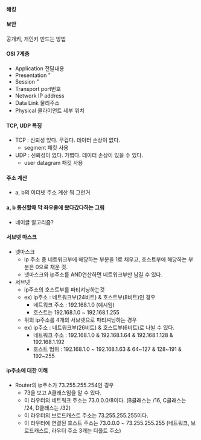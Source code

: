 #### 해킹

#### 보안
공개키, 개인키 만드는 방법

#### OSI 7계층
* Application	전달내용
* Presentation	"	
* Session	"	
* Transport	port번호	
* Network	IP address
* Data Link	물리주소
* Physical	클라이언트 세부 위치

#### TCP, UDP 특징
* TCP : 신뢰성 있다. 무겁다. 데이터 손상이 없다.
  + segment 패킷 사용
* UDP : 신뢰성이 없다. 가볍다. 데이터 손상이 있을 수 있다.
  + user datagram 패킷 사용

#### 주소 계산
* a, b의 이더넷 주소 계산 뭐 그런거

#### a, b 통신할때 막 좌우줄에 왔다갔다하는 그림
* 네이글 알고리즘?

#### 서브넷 마스크
* 넷마스크
  + ip 주소 중 네트워크부에 해당하는 부분을 1로 채우고, 호스트부에 해당하는 부분은 0으로 채운 것.
  + 넷마스크와 ip주소를 AND연산하면 네트워크부만 남길 수 있다.
* 서브넷
  + ip주소의 호스트부를 파티셔닝하는것
  + ex) ip주소 : 네트워크부(24비트) & 호스트부(8비트)인 경우
    - 네트워크 주소 : 192.168.1.0 (예시임)
    - 호스트는 192.168.1.0 ~ 192.168.1.255
  + 위의 ip주소를 4개의 서브넷으로 파티셔닝하는 경우
  + ex) ip주소 : 네트워크부(26비트) & 호스트부(6비트)로 나뉠 수 있다.
    - 네트워크 주소 : 192.168.1.0 & 192.168.1.64 & 192.168.1.128 & 192.168.1.192
    - 호스트 범위 : 192.168.1.0 ~ 192.168.1.63 & 64~127 & 128~191 & 192~255

#### ip주소에 대한 이해
* Router의 ip주소가 73.255.255.254인 경우
  + 73을 보고 A클래스임을 알 수 있다.
  + 이 라우터의 네트워크 주소는 73.0.0.0/8이다. (B클래스는 /16, C클래스는 /24, D클래스는 /32)
  + 이 라우터의 브로드캐스트 주소는 73.255.255.255이다.
  + 이 라우터에 연결된 호스트 주소는 73.0.0.0 ~ 73.255.255.255 (네트워크, 브로드캐스트, 라우터 주소 3개는 디폴트 주소)
  
